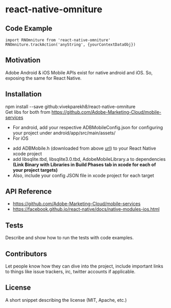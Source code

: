 # react-native-omniture

## Code Example

```
import RNOmniture from 'react-native-omniture'
RNOmniture.trackAction('anyString', {yourContextDataObj})
```

## Motivation

Adobe Android & iOS Mobile APIs exist for native android and iOS. So, exposing the same for React Native.

## Installation
npm install --save github:vivekparekh8/react-native-omniture <br />
Get libs for both from https://github.com/Adobe-Marketing-Cloud/mobile-services <br />
- For android, add your respective ADBMobileConfig.json for configuring your project under android/app/src/main/assets/
- For iOS
 * add ADBMobile.h (downloaded from above [url](https://github.com/Adobe-Marketing-Cloud/mobile-services)) to your React Native xcode project
 * add libsqlite.tbd, libsqlite3.0.tbd, AdobeMobileLibrary.a to dependencies **(Link Binary with Libraries in Build Phases tab in xcode for each of your project targets)**
 * Also, include your config JSON file in xcode project for each target

## API Reference
 - https://github.com/Adobe-Marketing-Cloud/mobile-services
 - https://facebook.github.io/react-native/docs/native-modules-ios.html

## Tests

Describe and show how to run the tests with code examples.

## Contributors

Let people know how they can dive into the project, include important links to things like issue trackers, irc, twitter accounts if applicable.

## License

A short snippet describing the license (MIT, Apache, etc.)
